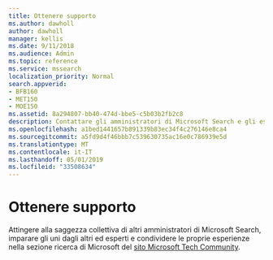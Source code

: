 ```yaml
---
title: Ottenere supporto
ms.author: dawholl
author: dawholl
manager: kellis
ms.date: 9/11/2018
ms.audience: Admin
ms.topic: reference
ms.service: mssearch
localization_priority: Normal
search.appverid:
- BFB160
- MET150
- MOE150
ms.assetid: 8a294807-bb40-474d-bbe5-c5b03b2fb2c8
description: Contattare gli amministratori di Microsoft Search e gli esperti nella community di tecnologia
ms.openlocfilehash: a1bed1441657b891339b83ec34f4c276146e8ca4
ms.sourcegitcommit: a5fd9d4f46bbb7c539630735ac16e0c786939e5d
ms.translationtype: MT
ms.contentlocale: it-IT
ms.lasthandoff: 05/01/2019
ms.locfileid: "33508634"
---
```

# <a name="get-support"></a>Ottenere supporto

Attingere alla saggezza collettiva di altri amministratori di Microsoft Search, imparare gli uni dagli altri ed esperti e condividere le proprie esperienze nella sezione ricerca di Microsoft del [sito Microsoft Tech Community](https://techcommunity.microsoft.com/t5/Microsoft-Search/ct-p/MicrosoftSearch).

  

